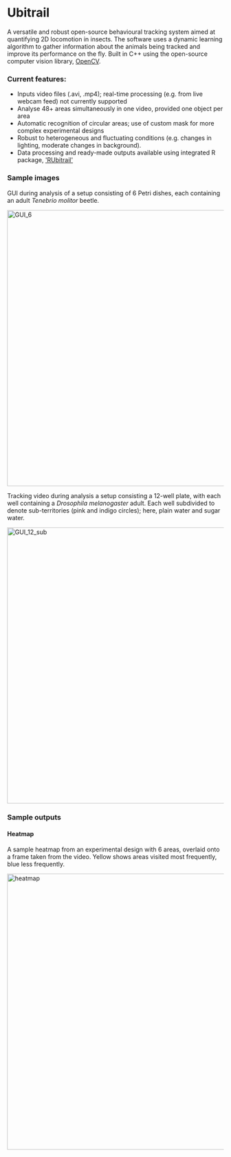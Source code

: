 # Ubitrail

A versatile and robust open-source behavioural tracking system aimed at quantifying 2D locomotion in insects. The software uses a dynamic learning algorithm to gather information about the animals being tracked and improve its performance on the fly. Built in C++ using the open-source computer vision library, [OpenCV](http://opencv.org/).

### Current features:
* Inputs video files (.avi, .mp4); real-time processing (e.g. from live webcam feed) not currently supported
* Analyse 48+ areas simultaneously in one video, provided one object per area 
* Automatic recognition of circular areas; use of custom mask for more complex experimental designs
* Robust to heterogeneous and fluctuating conditions (e.g. changes in lighting, moderate changes in background).
* Data processing and ready-made outputs available using integrated R package, ['RUbitrail'](https://github.com/JoGall/rubitrail/)


### Sample images

GUI during analysis of a setup consisting of 6 Petri dishes, each containing an adult *Tenebrio molitor* beetle.

<img src = "https://sourceforge.net/p/ubitrail/screenshot/gui_overview.png" alt = "GUI_6" width = "640" />


Tracking video during analysis a setup consisting a 12-well plate, with each well containing a *Drosophila melanogaster* adult. Each well subdivided to denote sub-territories (pink and indigo circles); here, plain water and sugar water.

<img src = "https://sourceforge.net/p/ubitrail/screenshot/mask_territories.png" alt = "GUI_12_sub" width = "640" />

### Sample outputs

#### Heatmap
A sample heatmap from an experimental design with 6 areas, overlaid onto a frame taken from the video. Yellow shows areas visited most frequently, blue less frequently.

<img src = "https://sourceforge.net/p/ubitrail/screenshot/heatmap.png" alt = "heatmap" width = "640" />
